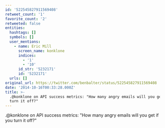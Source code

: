 ```yaml
---
id: '522545827911569408'
retweet_count: '1'
favorite_count: '2'
retweeted: false
entities:
  hashtags: []
  symbols: []
  user_mentions:
    - name: Eric Mill
      screen_name: konklone
      indices:
        - '1'
        - '10'
      id_str: '5232171'
      id: '5232171'
  urls: []
original_url: https://twitter.com/benbalter/status/522545827911569408
date: '2014-10-16T00:33:28.000Z'
title: >-
  .@konklone on API success metrics: "How many angry emails will you get if you
  turn it off?"
---
```


.@konklone on API success metrics: "How many angry emails will you get if you turn it off?"